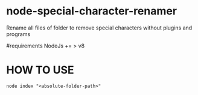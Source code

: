 # node-special-character-renamer
Rename all files of folder to remove special characters without plugins and programs

#requirements
NodeJs += > v8 

# HOW TO USE
```
node index "<absolute-folder-path>"
```
